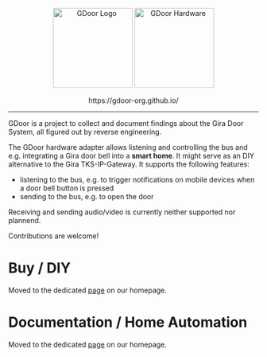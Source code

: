 <p align="center">
<img src="https://gdoor-org.github.io/assets/images/logo.png" alt="GDoor Logo" height=160>
<img src="https://gdoor-org.github.io/assets/images/doc-3d.png" alt="GDoor Hardware" height=160>
</p>
<p align="center">
  https://gdoor-org.github.io/
</p>

_________________

GDoor is a project to collect and document findings about the Gira Door System, all figured out by reverse engineering.

The GDoor hardware adapter allows listening and controlling the bus and e.g. integrating a Gira door bell into a <b>smart home</b>. It might serve as an DIY alternative to the Gira TKS-IP-Gateway. It supports the following features:

- listening to the bus, e.g. to trigger notifications on mobile devices when a door bell button is pressed
- sending to the bus, e.g. to open the door

Receiving and sending audio/video is currently neither supported nor plannend.

Contributions are welcome!

# Buy / DIY
Moved to the dedicated [page](https://gdoor-org.github.io/buy.html) on our homepage.

# Documentation / Home Automation
Moved to the dedicated [page](https://gdoor-org.github.io/documentation/getting-started.html) on our homepage.
